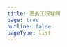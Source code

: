 ```yaml
---
title: 恶劣工况球阀
page: true
outline: false
pageType: list
---
```


<script setup>
import AllProducts from '../../AllProducts.vue'
</script>

<AllProducts category="球阀,恶劣工况" />

